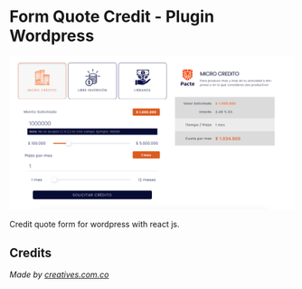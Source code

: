 # Form Quote Credit - Plugin Wordpress
![alt-text](https://github.com/valenzuela21/quote-pacte-credit/blob/main/assets/img/screenshot.png " WP Reactivate - WordPress React Boilerplate")

Credit quote form for wordpress with react js.

## Credits
*Made by [creatives.com.co](https://creatives.com.co/)*
